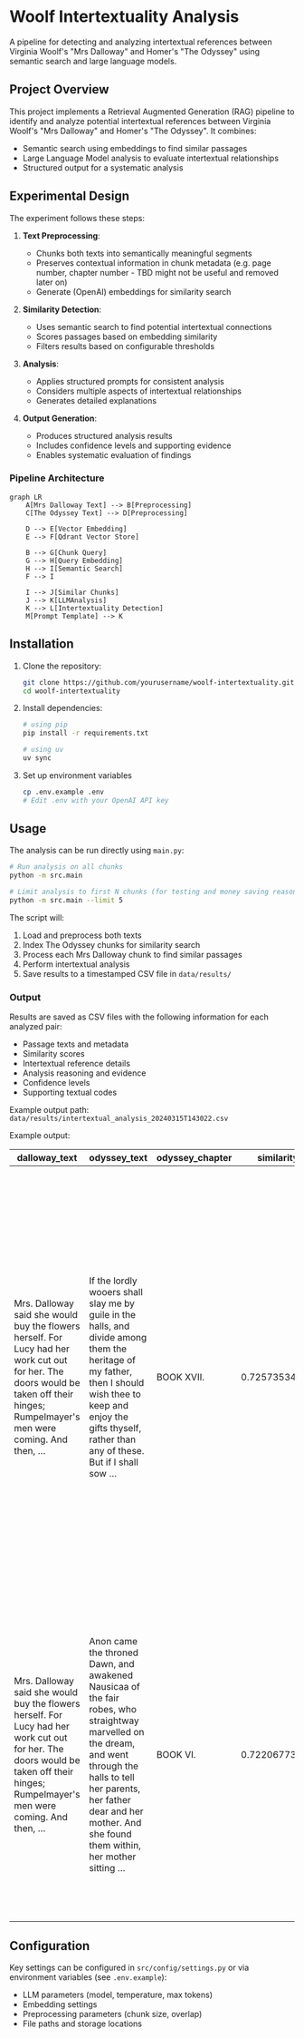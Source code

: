 # Woolf Intertextuality Analysis

A pipeline for detecting and analyzing intertextual references between Virginia Woolf's "Mrs Dalloway" and Homer's "The Odyssey" using semantic search and large language models.

## Project Overview

This project implements a Retrieval Augmented Generation (RAG) pipeline to identify and analyze potential intertextual references between Virginia Woolf's "Mrs Dalloway" and Homer's "The Odyssey". It combines:

- Semantic search using embeddings to find similar passages
- Large Language Model analysis to evaluate intertextual relationships
- Structured output for a systematic analysis

## Experimental Design

The experiment follows these steps:

1. **Text Preprocessing**:
   - Chunks both texts into semantically meaningful segments
   - Preserves contextual information in chunk metadata (e.g. page number, chapter number - TBD might not be useful and removed later on)
   - Generate (OpenAI) embeddings for similarity search

2. **Similarity Detection**:
   - Uses semantic search to find potential intertextual connections
   - Scores passages based on embedding similarity
   - Filters results based on configurable thresholds

3. **Analysis**:
   - Applies structured prompts for consistent analysis
   - Considers multiple aspects of intertextual relationships
   - Generates detailed explanations

4. **Output Generation**:
   - Produces structured analysis results
   - Includes confidence levels and supporting evidence
   - Enables systematic evaluation of findings

### Pipeline Architecture

```mermaid
graph LR
    A[Mrs Dalloway Text] --> B[Preprocessing]
    C[The Odyssey Text] --> D[Preprocessing]
    
    D --> E[Vector Embedding]
    E --> F[Qdrant Vector Store]
    
    B --> G[Chunk Query]
    G --> H[Query Embedding]
    H --> I[Semantic Search]
    F --> I
    
    I --> J[Similar Chunks]
    J --> K[LLMAnalysis]
    K --> L[Intertextuality Detection]
    M[Prompt Template] --> K
```

## Installation

1. Clone the repository:

    ```bash
    git clone https://github.com/yourusername/woolf-intertextuality.git
    cd woolf-intertextuality
    ```

2. Install dependencies:

    ```bash
    # using pip
    pip install -r requirements.txt
    ```

    ```bash
    # using uv
    uv sync
    ```

3. Set up environment variables

    ```bash
    cp .env.example .env
    # Edit .env with your OpenAI API key
    ```

## Usage

The analysis can be run directly using `main.py`:

```bash
# Run analysis on all chunks
python -m src.main

# Limit analysis to first N chunks (for testing and money saving reasons)
python -m src.main --limit 5
```

The script will:

1. Load and preprocess both texts
2. Index The Odyssey chunks for similarity search
3. Process each Mrs Dalloway chunk to find similar passages
4. Perform intertextual analysis
5. Save results to a timestamped CSV file in `data/results/`

### Output

Results are saved as CSV files with the following information for each analyzed pair:

- Passage texts and metadata
- Similarity scores
- Intertextual reference details
- Analysis reasoning and evidence
- Confidence levels
- Supporting textual codes

Example output path: `data/results/intertextual_analysis_20240315T143022.csv`

Example output:

|dalloway_text                                                                                                                                                                     |odyssey_text                                                                                                                                                                                                                                 |odyssey_chapter|similarity_score  |is_reference|reference_type   |confidence|textual_codes                                                                     |explanation                                                                                                                                                                                                                                                                                                                                          |transformation                                                                                                                                                                                                                                                                                 |supporting_evidence                                                                                                                                                                                                                                                    |initial_observation                                                                                                                                                                                                                                                                                                                                                                                                                      |contextual_analysis                                                                                                                                                                                                                                                                                                                                                                                                                                                                              |code_identification                                                               |dialogic_analysis                                                                                                                                                                                                                                                                                                                                                                                                                                                                                              |transformation_analysis                                                                                                                                                                                                                                                                                                                                                                                                                                            |counter_arguments                                                                                                                                                                                                                                                                       |synthesis                                                                                                                                                                                                                                                                                                                                                                                                                                   |
|----------------------------------------------------------------------------------------------------------------------------------------------------------------------------------|---------------------------------------------------------------------------------------------------------------------------------------------------------------------------------------------------------------------------------------------|---------------|------------------|------------|-----------------|----------|----------------------------------------------------------------------------------|-----------------------------------------------------------------------------------------------------------------------------------------------------------------------------------------------------------------------------------------------------------------------------------------------------------------------------------------------------|-----------------------------------------------------------------------------------------------------------------------------------------------------------------------------------------------------------------------------------------------------------------------------------------------|-----------------------------------------------------------------------------------------------------------------------------------------------------------------------------------------------------------------------------------------------------------------------|-----------------------------------------------------------------------------------------------------------------------------------------------------------------------------------------------------------------------------------------------------------------------------------------------------------------------------------------------------------------------------------------------------------------------------------------|-------------------------------------------------------------------------------------------------------------------------------------------------------------------------------------------------------------------------------------------------------------------------------------------------------------------------------------------------------------------------------------------------------------------------------------------------------------------------------------------------|----------------------------------------------------------------------------------|---------------------------------------------------------------------------------------------------------------------------------------------------------------------------------------------------------------------------------------------------------------------------------------------------------------------------------------------------------------------------------------------------------------------------------------------------------------------------------------------------------------|-------------------------------------------------------------------------------------------------------------------------------------------------------------------------------------------------------------------------------------------------------------------------------------------------------------------------------------------------------------------------------------------------------------------------------------------------------------------|----------------------------------------------------------------------------------------------------------------------------------------------------------------------------------------------------------------------------------------------------------------------------------------|--------------------------------------------------------------------------------------------------------------------------------------------------------------------------------------------------------------------------------------------------------------------------------------------------------------------------------------------------------------------------------------------------------------------------------------------|
|Mrs. Dalloway said she would buy the flowers herself. For Lucy had her work cut out for her. The doors would be taken off their hinges; Rumpelmayer's men were coming. And then, …| If the lordly wooers shall slay me by guile in the halls, and divide among them the heritage of my father, then I should wish thee to keep and enjoy the gifts thyself, rather than any of these. But if I shall sow …                      |BOOK XVII.     |0.7257353488123867|True        |thematic parallel|medium    |Anticipation of future,Domestic setting,Emotional introspection,Reflection on past|The passages share thematic parallels in their exploration of reflection and anticipation, with Woolf's text offering a modernist and feminist reinterpretation of these themes. The semantic similarities suggest an intertextual dialogue, with Woolf transforming classical elements into a critique of societal roles and expectations for women.|Woolf transforms the classical theme of waiting and loyalty, as seen in Penelope's character, into a modernist exploration of a woman's internal life and societal roles, emphasizing agency and introspection.                                                                                |Clarissa's reflection on past events and anticipation of the day's events parallels Penelope's reflection and anticipation of Odysseus's return.;Both passages involve domestic settings and emotional introspection, highlighting the roles and expectations of women.|Both passages explore themes of anticipation and reflection on past experiences. In 'Mrs Dalloway,' Clarissa reflects on her past with a sense of nostalgia and anticipation for the day's events, while in 'The Odyssey,' Penelope reflects on her past sorrows and anticipates the potential return of Odysseus. Both passages involve a sense of waiting and the passage of time, though expressed through different narrative lenses.|In 'Mrs Dalloway,' the passage sets the stage for Clarissa's day, filled with preparations and reflections on her past, highlighting her internal world and the social dynamics around her. In 'The Odyssey,' the passage focuses on Penelope's enduring patience and sorrow, emphasizing themes of loyalty and the domestic sphere. Both passages serve to deepen the reader's understanding of the characters' emotional states and their roles within their respective narratives.            |Reflection on past,Anticipation of future,Domestic setting,Emotional introspection|The texts engage in a dialogue about the roles of women in society and their emotional landscapes. Woolf's modernist approach allows for a deeper exploration of Clarissa's internal thoughts and societal roles, while Homer's epic focuses on Penelope's loyalty and endurance. Woolf's text can be seen as a feminist reinterpretation, giving voice to the internal struggles and societal expectations of women, paralleling Penelope's silent endurance with Clarissa's active engagement with her world.|Woolf transforms the classical theme of waiting and loyalty, embodied by Penelope, into a modernist exploration of a woman's internal life and societal roles. Clarissa's reflections and actions are imbued with a sense of agency and introspection, contrasting with Penelope's more passive endurance. This transformation highlights Woolf's feminist perspective, subverting the traditional narrative by focusing on the complexity of a woman's inner life.|The thematic similarities might be coincidental, reflecting broader literary themes of reflection and anticipation.,Woolf's modernist style and focus on internal monologue might not directly reference Homer but rather reflect a general literary evolution.                         |The passages reflect a meaningful intertextual dialogue, with Woolf's 'Mrs Dalloway' transforming classical themes from 'The Odyssey' into a modernist exploration of a woman's internal and social world. The semantic similarities suggest a broader cultural engagement with themes of reflection, anticipation, and the roles of women, with Woolf's text offering a critical and feminist reinterpretation of these classical elements.|
|Mrs. Dalloway said she would buy the flowers herself. For Lucy had her work cut out for her. The doors would be taken off their hinges; Rumpelmayer's men were coming. And then, …| Anon came the throned Dawn, and awakened Nausicaa of the fair robes, who straightway marvelled on the dream, and went through the halls to tell her parents, her father dear and her mother. And she found them within, her mother sitting …|BOOK VI.       |0.7220677384820512|True        |thematic parallel|medium    |Domestic imagery,Female agency,Morning freshness,Social roles                     |The passages share thematic parallels in their depiction of female characters engaging in domestic tasks with a sense of agency and anticipation. Woolf's modernist approach transforms the classical theme by emphasizing personal autonomy and subverting traditional gender roles.                                                                |Woolf transforms the classical motif of female domesticity by highlighting Clarissa's autonomy and personal choice, contrasting with Nausicaa's actions, which are framed within familial and societal expectations. This reflects Woolf's feminist reinterpretation of traditional narratives.|Clarissa's decision to buy flowers herself reflects personal agency, similar to Nausicaa's initiative in preparing for washing clothes.;Both passages use morning imagery to evoke a sense of freshness and new beginnings.                                            |Both passages involve female characters engaging in domestic activities that are imbued with a sense of personal agency and anticipation. Clarissa Dalloway's decision to buy flowers herself and Nausicaa's preparation for washing clothes both reflect a moment of personal initiative. The imagery of freshness and the morning in both passages suggests a thematic parallel of new beginnings or renewal.                          |In 'Mrs Dalloway,' the passage sets the stage for Clarissa's day, highlighting her independence and the social expectations she navigates. The reference to flowers and the morning air evokes a sense of renewal and anticipation. In 'The Odyssey,' Nausicaa's actions are part of a larger narrative of hospitality and preparation for Odysseus's arrival, emphasizing her role within her family and society. Both passages use domestic tasks to explore themes of agency and social roles.|Domestic imagery,Morning freshness,Female agency,Social roles                     |Woolf's passage engages in a dialogue with Homer by transforming the classical theme of female domesticity into a modernist exploration of personal agency and social identity. While Nausicaa's actions are framed within her duties to her family and society, Clarissa's decision to buy flowers herself reflects a more individualistic assertion of agency, subverting traditional gender roles.                                                                                                          |Woolf transforms the classical motif of female domesticity by emphasizing Clarissa's autonomy and the personal significance of her actions. Unlike Nausicaa, whose actions are tied to familial and societal expectations, Clarissa's decision is portrayed as a personal choice, reflecting Woolf's feminist reinterpretation of traditional narratives.                                                                                                          |The similarities in domestic imagery and morning freshness could be coincidental, reflecting common literary motifs rather than intentional reference.,The thematic focus on female agency might be a broader modernist concern rather than a specific intertextual dialogue with Homer.|The passages reflect a meaningful intertextual dialogue where Woolf reinterprets and transforms classical themes of female domesticity and agency. By emphasizing Clarissa's autonomy, Woolf critiques and subverts traditional gender roles, offering a modernist perspective that challenges the male-dominated narratives of classical texts.                                                                                            |

## Configuration

Key settings can be configured in `src/config/settings.py` or via environment variables (see `.env.example`):

- LLM parameters (model, temperature, max tokens)
- Embedding settings
- Preprocessing parameters (chunk size, overlap)
- File paths and storage locations
